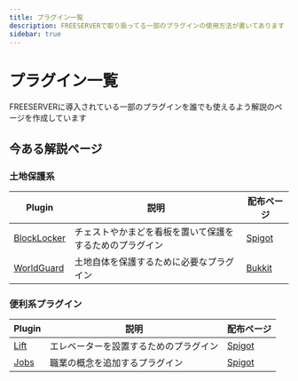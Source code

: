 ```yaml
---
title: プラグイン一覧
description: FREESERVERで取り扱ってる一部のプラグインの使用方法が書いてあります
sidebar: true
---
```

# プラグイン一覧

FREESERVERに導入されている一部のプラグインを誰でも使えるよう解説のページを作成しています

## 今ある解説ページ

### 土地保護系

| Plugin | 説明 | 配布ページ |
| ------ | ----| --------- |
| [BlockLocker](./blocklocker) | チェストやかまどを看板を置いて保護をするためのプラグイン | [Spigot](https://www.spigotmc.org/resources/blocklocker.3268) |
| [WorldGuard](./worldguard)   | 土地自体を保護するために必要なプラグイン              | [Bukkit](https://dev.bukkit.org/projects/worldguard)          |

### 便利系プラグイン

| Plugin | 説明 | 配布ページ |
| ------ | ----| --------- |
| [Lift](./lift) | エレベーターを設置するためのプラグイン | [Spigot](https://www.spigotmc.org/resources/lift.4704/) |
|[Jobs](./jobs)|職業の概念を追加するプラグイン|[Spigot](https://www.spigotmc.org/resources/jobs-reborn.4216)|
